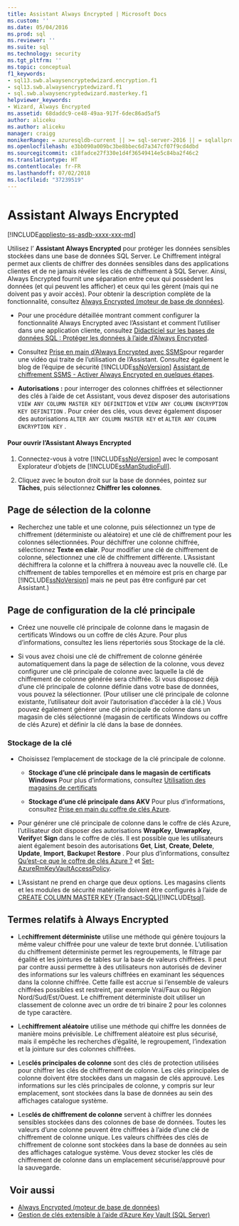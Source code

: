 ```yaml
---
title: Assistant Always Encrypted | Microsoft Docs
ms.custom: ''
ms.date: 05/04/2016
ms.prod: sql
ms.reviewer: ''
ms.suite: sql
ms.technology: security
ms.tgt_pltfrm: ''
ms.topic: conceptual
f1_keywords:
- sql13.swb.alwaysencryptedwizard.encryption.f1
- sql13.swb.alwaysencryptedwizard.f1
- sql.swb.alwaysencryptedwizard.masterkey.f1
helpviewer_keywords:
- Wizard, Always Encrypted
ms.assetid: 68daddc9-ce48-49aa-917f-6dec86ad5af5
author: aliceku
ms.author: aliceku
manager: craigg
monikerRange: = azuresqldb-current || >= sql-server-2016 || = sqlallproducts-allversions
ms.openlocfilehash: e3bb090a009bc3be8bbec6d7a347cf07f9cd4dbd
ms.sourcegitcommit: c18fadce27f330e1d4f36549414e5c84ba2f46c2
ms.translationtype: HT
ms.contentlocale: fr-FR
ms.lasthandoff: 07/02/2018
ms.locfileid: "37239519"
---
```

# <a name="always-encrypted-wizard"></a>Assistant Always Encrypted
[!INCLUDE[appliesto-ss-asdb-xxxx-xxx-md](../../../includes/appliesto-ss-asdb-xxxx-xxx-md.md)]

Utilisez l’ **Assistant Always Encrypted** pour protéger les données sensibles stockées dans une base de données SQL Server. Le Chiffrement intégral permet aux clients de chiffrer des données sensibles dans des applications clientes et de ne jamais révéler les clés de chiffrement à SQL Server. Ainsi, Always Encrypted fournit une séparation entre ceux qui possèdent les données (et qui peuvent les afficher) et ceux qui les gèrent (mais qui ne doivent pas y avoir accès).  Pour obtenir la description complète de la fonctionnalité, consultez [Always Encrypted &#40;moteur de base de données&#41;](../../../relational-databases/security/encryption/always-encrypted-database-engine.md).  
 
 - Pour une procédure détaillée montrant comment configurer la fonctionnalité Always Encrypted avec l’Assistant et comment l’utiliser dans une application cliente, consultez [Didacticiel sur les bases de données SQL : Protéger les données à l’aide d’Always Encrypted](https://azure.microsoft.com/documentation/articles/sql-database-always-encrypted/).  
 
 - Consultez [Prise en main d’Always Encrypted avec SSMS](https://channel9.msdn.com/events/DataDriven/SQLServer2016/AlwaysEncrypted)pour regarder une vidéo qui traite de l’utilisation de l’Assistant. Consultez également le blog de l’équipe de sécurité [!INCLUDE[ssNoVersion](../../../includes/ssnoversion-md.md)] [Assistant de chiffrement SSMS - Activer Always Encrypted en quelques étapes](http://blogs.msdn.com/b/sqlsecurity/archive/2015/11/01/ssms-encryption-wizard-enabling-always-encrypted-made-easy.aspx).  
 
 - **Autorisations :** pour interroger des colonnes chiffrées et sélectionner des clés à l’aide de cet Assistant, vous devez disposer des autorisations `VIEW ANY COLUMN MASTER KEY DEFINITION` et `VIEW ANY COLUMN ENCRYPTION KEY DEFINITION` . Pour créer des clés, vous devez également disposer des autorisations `ALTER ANY COLUMN MASTER KEY` et `ALTER ANY COLUMN ENCRYPTION KEY` .  
 
 #### <a name="to-open-the-always-encrypted-wizard"></a>Pour ouvrir l’Assistant Always Encrypted  
 
 1.  Connectez-vous à votre [!INCLUDE[ssNoVersion](../../../includes/ssnoversion-md.md)] avec le composant Explorateur d’objets de [!INCLUDE[ssManStudioFull](../../../includes/ssmanstudiofull-md.md)].  
   
 2.  Cliquez avec le bouton droit sur la base de données, pointez sur **Tâches**, puis sélectionnez **Chiffrer les colonnes**.  
   
 ## <a name="column-selection-page"></a>Page de sélection de la colonne  
 - Recherchez une table et une colonne, puis sélectionnez un type de chiffrement (déterministe ou aléatoire) et une clé de chiffrement pour les colonnes sélectionnées. Pour déchiffrer une colonne chiffrée, sélectionnez **Texte en clair**. Pour modifier une clé de chiffrement de colonne, sélectionnez une clé de chiffrement différente. L’Assistant déchiffrera la colonne et la chiffrera à nouveau avec la nouvelle clé. (Le chiffrement de tables temporelles et en mémoire est pris en charge par [!INCLUDE[ssNoVersion](../../../includes/ssnoversion-md.md)] mais ne peut pas être configuré par cet Assistant.)  
 
## <a name="master-key-configuration-page"></a>Page de configuration de la clé principale  
 - Créez une nouvelle clé principale de colonne dans le magasin de certificats Windows ou un coffre de clés Azure. Pour plus d’informations, consultez les liens répertoriés sous Stockage de la clé.  
 
 - Si vous avez choisi une clé de chiffrement de colonne générée automatiquement dans la page de sélection de la colonne, vous devez configurer une clé principale de colonne avec laquelle la clé de chiffrement de colonne générée sera chiffrée. Si vous disposez déjà d’une clé principale de colonne définie dans votre base de données, vous pouvez la sélectionner. (Pour utiliser une clé principale de colonne existante, l’utilisateur doit avoir l’autorisation d’accéder à la clé.) Vous pouvez également générer une clé principale de colonne dans un magasin de clés sélectionné (magasin de certificats Windows ou coffre de clés Azure) et définir la clé dans la base de données.  
 
 ### <a name="key-storage"></a>**Stockage de la clé**  
 
 - Choisissez l’emplacement de stockage de la clé principale de colonne.  
 
   - **Stockage d’une clé principale dans le magasin de certificats Windows** Pour plus d’informations, consultez [Utilisation des magasins de certificats](https://msdn.microsoft.com/library/windows/desktop/aa388160.aspx)  
 
   - **Stockage d’une clé principale dans AKV** Pour plus d’informations, consultez [Prise en main du coffre de clés Azure](https://azure.microsoft.com/documentation/articles/key-vault-get-started/).  
 
 - Pour générer une clé principale de colonne dans le coffre de clés Azure, l’utilisateur doit disposer des autorisations **WrapKey**, **UnwrapKey**, **Verify**et **Sign** dans le coffre de clés. Il est possible que les utilisateurs aient également besoin des autorisations **Get**, **List**, **Create**, **Delete**, **Update**, **Import**, **Backup**et **Restore** . Pour plus d’informations, consultez [Qu’est-ce que le coffre de clés Azure ?](https://azure.microsoft.com/documentation/articles/key-vault-whatis/) et   [Set-AzureRmKeyVaultAccessPolicy](https://msdn.microsoft.com/library/mt603625.aspx).  
 
 - L’Assistant ne prend en charge que deux options. Les magasins clients et les modules de sécurité matérielle doivent être configurés à l’aide de [CREATE COLUMN MASTER KEY &#40;Transact-SQL&#41;](../../../t-sql/statements/create-column-master-key-transact-sql.md)[!INCLUDE[tsql](../../../includes/tsql-md.md)].  
 
 ## <a name="always-encrypted-terms"></a>Termes relatifs à Always Encrypted  
 
 - Le**chiffrement déterministe** utilise une méthode qui génère toujours la même valeur chiffrée pour une valeur de texte brut donnée. L’utilisation du chiffrement déterministe permet les regroupements, le filtrage par égalité et les jointures de tables sur la base de valeurs chiffrées. Il peut par contre aussi permettre à des utilisateurs non autorisés de deviner des informations sur les valeurs chiffrées en examinant les séquences dans la colonne chiffrée. Cette faille est accrue si l’ensemble de valeurs chiffrées possibles est restreint, par exemple Vrai/Faux ou Région Nord/Sud/Est/Ouest. Le chiffrement déterministe doit utiliser un classement de colonne avec un ordre de tri binaire 2 pour les colonnes de type caractère.  
 
 - Le**chiffrement aléatoire** utilise une méthode qui chiffre les données de manière moins prévisible. Le chiffrement aléatoire est plus sécurisé, mais il empêche les recherches d’égalité, le regroupement, l’indexation et la jointure sur des colonnes chiffrées.  

 - Les**clés principales de colonne** sont des clés de protection utilisées pour chiffrer les clés de chiffrement de colonne. Les clés principales de colonne doivent être stockées dans un magasin de clés approuvé. Les informations sur les clés principales de colonne, y compris sur leur emplacement, sont stockées dans la base de données au sein des affichages catalogue système.  

 - Les**clés de chiffrement de colonne** servent à chiffrer les données sensibles stockées dans des colonnes de base de données. Toutes les valeurs d’une colonne peuvent être chiffrées à l’aide d’une clé de chiffrement de colonne unique. Les valeurs chiffrées des clés de chiffrement de colonne sont stockées dans la base de données au sein des affichages catalogue système. Vous devez stocker les clés de chiffrement de colonne dans un emplacement sécurisé/approuvé pour la sauvegarde.  

 ## <a name="see-also"></a> Voir aussi  
 - [Always Encrypted &#40;moteur de base de données&#41;](../../../relational-databases/security/encryption/always-encrypted-database-engine.md)   
 - [Gestion de clés extensible à l’aide d’Azure Key Vault &#40;SQL Server&#41;](../../../relational-databases/security/encryption/extensible-key-management-using-azure-key-vault-sql-server.md)  
